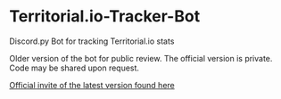 # Territorial.io-Tracker-Bot
Discord.py Bot for tracking Territorial.io stats

Older version of the bot for public review. The official version is private. Code may be shared upon request.

[Official invite of the latest version found here](https://discord.com/api/oauth2/authorize?client_id=844800624028549120&permissions=137707777088&scope=bot)

